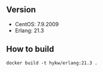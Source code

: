 ## Version
- CentOS: 7.9.2009
- Erlang: 21.3

## How to build

```
docker build -t hykw/erlang:21.3 .
```
